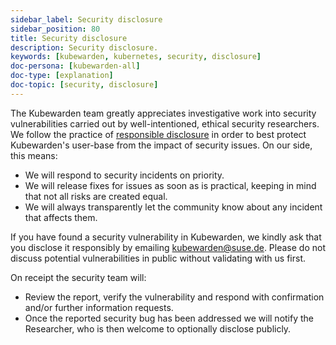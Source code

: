 ```yaml
---
sidebar_label: Security disclosure
sidebar_position: 80
title: Security disclosure
description: Security disclosure.
keywords: [kubewarden, kubernetes, security, disclosure]
doc-persona: [kubewarden-all]
doc-type: [explanation]
doc-topic: [security, disclosure]
---
```


<head>
  <link rel="canonical" href="https://docs.kubewarden.io/disclosure"/>
</head>

The Kubewarden team greatly appreciates investigative work into security
vulnerabilities carried out by well-intentioned, ethical security researchers.
We follow the practice of [responsible
disclosure](https://en.wikipedia.org/wiki/Responsible_disclosure) in order to
best protect Kubewarden's user-base from the impact of security issues. On our
side, this means:

- We will respond to security incidents on priority.
- We will release fixes for issues as soon as is practical, keeping in mind that not all risks are created equal.
- We will always transparently let the community know about any incident that affects them.

If you have found a security vulnerability in Kubewarden, we kindly ask that you
disclose it responsibly by emailing kubewarden@suse.de. Please do not discuss
potential vulnerabilities in public without validating with us first.

On receipt the security team will:

- Review the report, verify the vulnerability and respond with confirmation
  and/or further information requests.
- Once the reported security bug has been addressed we will notify the
  Researcher, who is then welcome to optionally disclose publicly.
